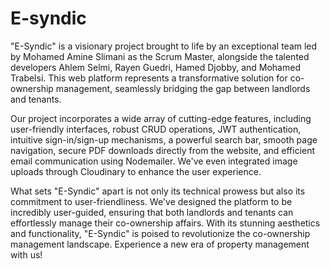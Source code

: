 # E-syndic
"E-Syndic" is a visionary project brought to life by an exceptional team led by Mohamed Amine Slimani as the Scrum Master, alongside the talented developers Ahlem Selmi, Rayen Guedri, Hamed Djobby, and Mohamed Trabelsi. This web platform represents a transformative solution for co-ownership management, seamlessly bridging the gap between landlords and tenants.

Our project incorporates a wide array of cutting-edge features, including user-friendly interfaces, robust CRUD operations, JWT authentication, intuitive sign-in/sign-up mechanisms, a powerful search bar, smooth page navigation, secure PDF downloads directly from the website, and efficient email communication using Nodemailer. We've even integrated image uploads through Cloudinary to enhance the user experience.

What sets "E-Syndic" apart is not only its technical prowess but also its commitment to user-friendliness. We've designed the platform to be incredibly user-guided, ensuring that both landlords and tenants can effortlessly manage their co-ownership affairs. With its stunning aesthetics and functionality, "E-Syndic" is poised to revolutionize the co-ownership management landscape. Experience a new era of property management with us!
